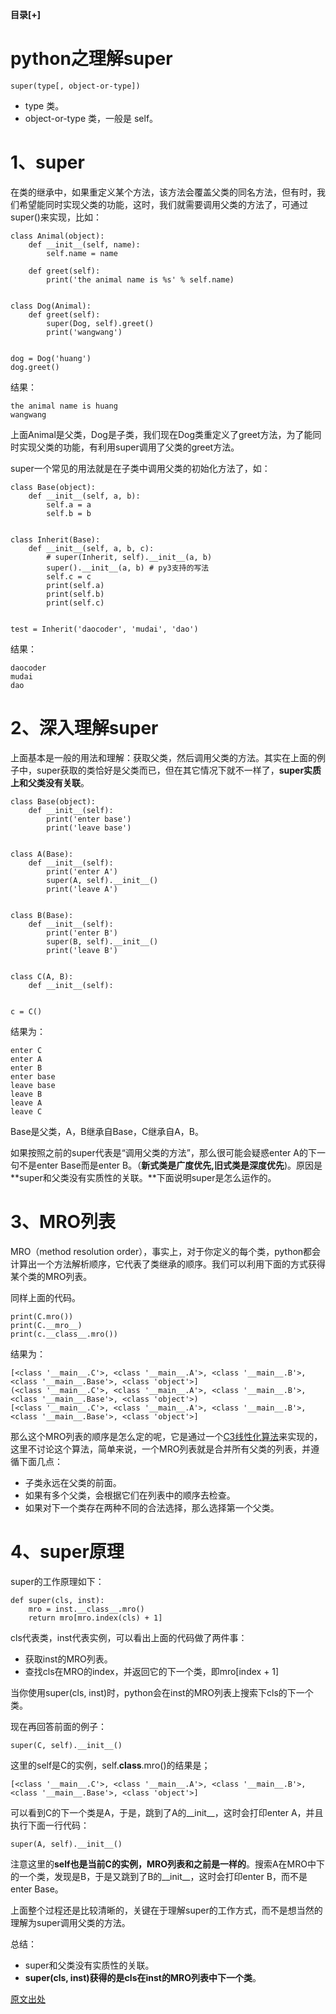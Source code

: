 <div class="BlogAnchor">
   <p>
   <b id="AnchorContentToggle" title="收起" style="cursor:pointer;">目录[+]</b>
   </p>
  <div class="AnchorContent" id="AnchorContent"> </div>
</div>

# python之理解super

	super(type[, object-or-type])

- type 类。
- object-or-type 类，一般是 self。

# 1、super

在类的继承中，如果重定义某个方法，该方法会覆盖父类的同名方法，但有时，我们希望能同时实现父类的功能，这时，我们就需要调用父类的方法了，可通过super()来实现，比如：

	class Animal(object):
	    def __init__(self, name):
	        self.name = name
	
	    def greet(self):
	        print('the animal name is %s' % self.name)
	
	
	class Dog(Animal):
	    def greet(self):
	        super(Dog, self).greet()
	        print('wangwang')
	
	
	dog = Dog('huang')
	dog.greet()

结果：

	the animal name is huang
	wangwang

上面Animal是父类，Dog是子类，我们现在Dog类重定义了greet方法，为了能同时实现父类的功能，有利用super调用了父类的greet方法。

super一个常见的用法就是在子类中调用父类的初始化方法了，如：

	class Base(object):
	    def __init__(self, a, b):
	        self.a = a
	        self.b = b
	
	
	class Inherit(Base):
	    def __init__(self, a, b, c):
	        # super(Inherit, self).__init__(a, b)
	        super().__init__(a, b) # py3支持的写法
	        self.c = c
	        print(self.a)
	        print(self.b)
	        print(self.c)
	
	
	test = Inherit('daocoder', 'mudai', 'dao')

结果：

	daocoder
	mudai
	dao

# 2、深入理解super

上面基本是一般的用法和理解：获取父类，然后调用父类的方法。其实在上面的例子中，super获取的类恰好是父类而已，但在其它情况下就不一样了，**super实质上和父类没有关联**。

	class Base(object):
	    def __init__(self):
	        print('enter base')
	        print('leave base')
	
	
	class A(Base):
	    def __init__(self):
	        print('enter A')
	        super(A, self).__init__()
	        print('leave A')
	
	
	class B(Base):
	    def __init__(self):
	        print('enter B')
	        super(B, self).__init__()
	        print('leave B')
	
	
	class C(A, B):
	    def __init__(self):


	c = C()

结果为：

	enter C
	enter A
	enter B
	enter base
	leave base
	leave B
	leave A
	leave C

Base是父类，A，B继承自Base，C继承自A，B。

如果按照之前的super代表是“调用父类的方法”，那么很可能会疑惑enter A的下一句不是enter Base而是enter B。（**新式类是广度优先,旧式类是深度优先**)。原因是**super和父类没有实质性的关联。**下面说明super是怎么运作的。

# 3、MRO列表

MRO（method resolution order），事实上，对于你定义的每个类，python都会计算出一个方法解析顺序，它代表了类继承的顺序。我们可以利用下面的方式获得某个类的MRO列表。

同样上面的代码。

	print(C.mro())
	print(C.__mro__)
	print(c.__class__.mro())

结果为：

	[<class '__main__.C'>, <class '__main__.A'>, <class '__main__.B'>, <class '__main__.Base'>, <class 'object'>]
	(<class '__main__.C'>, <class '__main__.A'>, <class '__main__.B'>, <class '__main__.Base'>, <class 'object'>)
	[<class '__main__.C'>, <class '__main__.A'>, <class '__main__.B'>, <class '__main__.Base'>, <class 'object'>]

那么这个MRO列表的顺序是怎么定的呢，它是通过一个[C3线性化算法](https://www.python.org/download/releases/2.3/mro/)来实现的，这里不讨论这个算法，简单来说，一个MRO列表就是合并所有父类的列表，并遵循下面几点：

- 子类永远在父类的前面。
- 如果有多个父类，会根据它们在列表中的顺序去检查。
- 如果对下一个类存在两种不同的合法选择，那么选择第一个父类。

# 4、super原理

super的工作原理如下：

	def super(cls, inst):
		mro = inst.__class__.mro()
		return mro[mro.index(cls) + 1]

cls代表类，inst代表实例，可以看出上面的代码做了两件事：

- 获取inst的MRO列表。
- 查找cls在MRO的index，并返回它的下一个类，即mro[index + 1]

当你使用super(cls, inst)时，python会在inst的MRO列表上搜索下cls的下一个类。

现在再回答前面的例子：

	super(C, self).__init__()

这里的self是C的实例，self.__class__.mro()的结果是；

	[<class '__main__.C'>, <class '__main__.A'>, <class '__main__.B'>, <class '__main__.Base'>, <class 'object'>]

可以看到C的下一个类是A，于是，跳到了A的__init__，这时会打印enter A，并且执行下面一行代码：

	super(A, self).__init__()

注意这里的**self也是当前C的实例，MRO列表和之前是一样的**。搜索A在MRO中下的一个类，发现是B，于是又跳到了B的__init__，这时会打印enter B，而不是enter Base。

上面整个过程还是比较清晰的，关键在于理解super的工作方式，而不是想当然的理解为super调用父类的方法。

总结：

- super和父类没有实质性的关联。
- **super(cls, inst)获得的是cls在inst的MRO列表中下一个类**。

[原文出处](http://python.jobbole.com/86787/)

